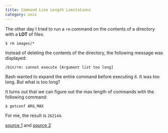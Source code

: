 ```yaml
---
title: Command Line Length Limitations
category: unix
---
```


The other day I tried to run a `rm` command on the contents of a directory
with a **LOT** of files.

```
$ rm images/*
```

Instead of deleting the contents of the directory, the following message was
displayed:

```
/bin/rm: cannot execute [Argument list too long]
```

Bash wanted to expand the entire command before executing it. It was too
long. But what is too long?

It turns out that we can figure out the max length of commands with the
following command:

```
$ getconf ARG_MAX
```

For me, the result is `262144`.

[source
1](http://stackoverflow.com/questions/11289551/argument-list-too-long-error-for-rm-cp-mv-commands)
and [source
2](http://www.cyberciti.biz/faq/argument-list-too-long-error-solution/)

